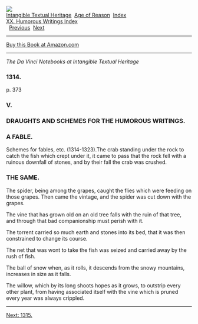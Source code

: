 [![](../../cdshop/ithlogo.png)](../../index)  
[Intangible Textual Heritage](../../index)  [Age of Reason](../index) 
[Index](index)   
[XX. Humorous Writings Index](dvs024)  
  [Previous](1313)  [Next](1315) 

------------------------------------------------------------------------

[Buy this Book at
Amazon.com](https://www.amazon.com/exec/obidos/ASIN/0486225739/internetsacredte)

------------------------------------------------------------------------

*The Da Vinci Notebooks at Intangible Textual Heritage*

### 1314.

<span id="page_373">p. 373</span>

### V.

### DRAUGHTS AND SCHEMES FOR THE HUMOROUS WRITINGS.

### A FABLE.

<span class="margnote"> Schemes for fables, etc. (1314-1323).</span>The
crab standing under the rock to catch the fish which crept under it, it
came to pass that the rock fell with a ruinous downfall of stones, and
by their fall the crab was crushed.

### THE SAME.

The spider, being among the grapes, caught the flies which were feeding
on those grapes. Then came the vintage, and the spider was cut down with
the grapes.

The vine that has grown old on an old tree falls with the ruin of that
tree, and through that bad companionship must perish with it.

The torrent carried so much earth and stones into its bed, that it was
then constrained to change its course.

The net that was wont to take the fish was seized and carried away by
the rush of fish.

The ball of snow when, as it rolls, it descends from the snowy
mountains, increases in size as it falls.

The willow, which by its long shoots hopes as it grows, to outstrip
every other plant, from having associated itself with the vine which is
pruned every year was always crippled.

------------------------------------------------------------------------

[Next: 1315.](1315)
